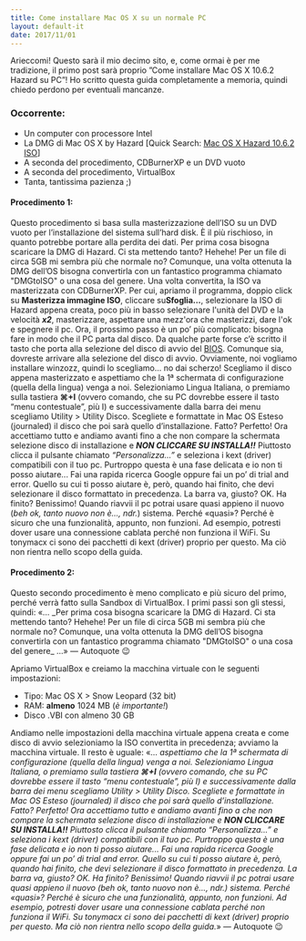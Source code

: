 ```yaml
---
title: Come installare Mac OS X su un normale PC
layout: default-it
date: 2017/11/01
---
```

Arieccomi! Questo sarà il mio decimo sito, e, come ormai è per me tradizione, il primo post sarà proprio ”Come installare Mac OS X 10.6.2 Hazard su PC”! <!-- more -->
Ho scritto questa guida completamente a memoria, quindi chiedo perdono per eventuali mancanze.

### Occorrente:

*   Un computer con processore Intel
*   La DMG di Mac OS X by Hazard [Quick Search: [Mac OS X Hazard 10.6.2 ISO](https://www.google.it/search?q=mac+os+x+10.6.2+by+hazard+iso)]
*   A seconda del procedimento, CDBurnerXP e un DVD vuoto
*   A seconda del procedimento, VirtualBox
*   Tanta, tantissima pazienza ;)

#### Procedimento 1:

Questo procedimento si basa sulla masterizzazione dell’ISO su un DVD vuoto per l’installazione del sistema sull’hard disk. È il più rischioso, in quanto potrebbe portare alla perdita dei dati. Per prima cosa bisogna scaricare la DMG di Hazard. Ci sta mettendo tanto? Hehehe! Per un file di circa 5GB mi sembra più che normale no? Comunque, una volta ottenuta la DMG dell’OS bisogna convertirla con un fantastico programma chiamato "DMGtoISO" o una cosa del genere. Una volta convertita, la ISO va masterizzata con CDBurnerXP.
Per cui, apriamo il programma, doppio click su **Masterizza immagine ISO**, cliccare su**Sfoglia...**, selezionare la ISO di Hazard appena creata, poco più in basso selezionare l'unità del DVD e la velocità **_x2_**, masterizzare, aspettare una mezz'ora che masterizzi, dare l'ok e spegnere il pc.</span>
Ora, il prossimo passo è un po’ più complicato: bisogna fare in modo che il PC parta dal disco. Da qualche parte forse c’è scritto il tasto che porta alla selezione del disco di avvio del [BIOS](https://www.google.it/search?q=basic+input-output+system). Comunque sia, dovreste arrivare alla selezione del disco di avvio. Ovviamente, noi vogliamo installare winzozz, quindi lo scegliamo... no dai scherzo! Scegliamo il disco appena masterizzato e aspettiamo che la 1ª schermata di configurazione (quella della lingua) venga a noi. Selezioniamo Lingua Italiana, o premiamo sulla tastiera **⌘+I** (ovvero comando, che su PC dovrebbe essere il tasto “menu contestuale”, più I) e successivamente dalla barra dei menu scegliamo Utility > Utility Disco. Scegliete e formattate in Mac OS Esteso (journaled) il disco che poi sarà quello d’installazione. Fatto? Perfetto! Ora accettiamo tutto e andiamo avanti fino a che non compare la schermata selezione disco di installazione e **_NON CLICCARE SU INSTALLA!!_**</u> Piuttosto clicca il pulsante chiamato *“Personalizza...”* e seleziona i kext (driver) compatibili con il tuo pc. Purtroppo questa è una fase delicata e io non ti posso aiutare... Fai una rapida ricerca Google oppure fai un po’ di trial and error. Quello su cui ti posso aiutare è, però, quando hai finito, che devi selezionare il disco formattato in precedenza.
La barra va, giusto? OK. Ha finito? Benissimo!
Quando riavvii il pc potrai usare quasi appieno il nuovo (*beh ok, tanto nuovo non è..., ndr.*) sistema. Perché «quasi»? Perché è sicuro che una funzionalità, appunto, non funzioni. Ad esempio, potresti dover usare una connessione cablata perché non funziona il WiFi. Su tonymacx ci sono dei pacchetti di kext (driver) proprio per questo. Ma ciò non rientra nello scopo della guida.

#### Procedimento 2:

<div>Questo secondo procedimento è meno complicato e più sicuro del primo, perché verrà fatto sulla Sandbox di VirtualBox. I primi passi son gli stessi, quindi: «… _Per prima cosa bisogna scaricare la DMG di Hazard. Ci sta mettendo tanto? Hehehe! Per un file di circa 5GB mi sembra più che normale no? Comunque, una volta ottenuta la DMG dell’OS bisogna convertirla con un fantastico programma chiamato "DMGtoISO" o una cosa del genere_ …» — Autoquote 😉

Apriamo VirtualBox e creiamo la macchina virtuale con le seguenti impostazioni:

*   Tipo: Mac OS X > Snow Leopard (32 bit)
*   RAM: **almeno** 1024 MB (*è importante!*)
*   Disco .VBI con almeno 30 GB


Andiamo nelle impostazioni della macchina virtuale appena creata e come disco di avvio selezioniamo la ISO convertita in precedenza; avviamo la macchina virtuale. Il resto è uguale: «… _aspettiamo che la 1ª schermata di configurazione (quella della lingua) venga a noi. Selezioniamo Lingua Italiana, o premiamo sulla tastiera **⌘+I** (ovvero comando, che su PC dovrebbe essere il tasto “menu contestuale”, più I) e successivamente dalla barra dei menu scegliamo Utility > Utility Disco. Scegliete e formattate in Mac OS Esteso (journaled) il disco che poi sarà quello d’installazione. Fatto? Perfetto! Ora accettiamo tutto e andiamo avanti fino a che non compare la schermata selezione disco di installazione e_ **_NON CLICCARE SU INSTALLA!!_** _Piuttosto clicca il pulsante chiamato *“Personalizza...”* e seleziona i kext (driver) compatibili con il tuo pc. Purtroppo questa è una fase delicata e io non ti posso aiutare... Fai una rapida ricerca Google oppure fai un po’ di trial and error. Quello su cui ti posso aiutare è, però, quando hai finito, che devi selezionare il disco formattato in precedenza.
La barra va, giusto? OK. Ha finito? Benissimo!
Quando riavvii il pc potrai usare quasi appieno il nuovo (beh ok, tanto nuovo non è..., ndr.) sistema. Perché «quasi»? Perché è sicuro che una funzionalità, appunto, non funzioni. Ad esempio, potresti dover usare una connessione cablata perché non funziona il WiFi. Su tonymacx ci sono dei pacchetti di kext (driver) proprio per questo. Ma ciò non rientra nello scopo della guida._» — Autoquote 😉
